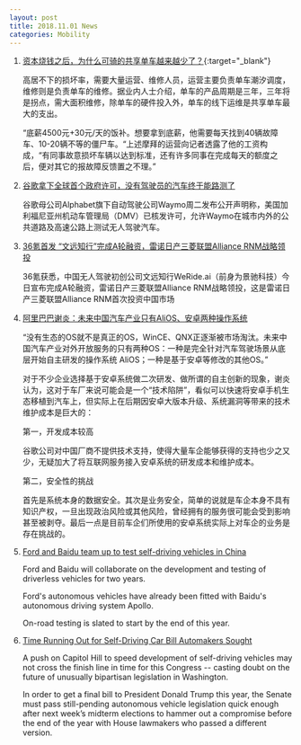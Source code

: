 ```yaml
---
layout: post
title: 2018.11.01 News
categories: Mobility
---
```


1. [资本烧钱之后，为什么可骑的共享单车越来越少了？](https://www.huxiu.com/article/269426.html){:target="_blank"}

    高居不下的损坏率，需要大量运营、维修人员，运营主要负责单车潮汐调度，维修则是负责单车的维修。据业内人士介绍，单车的产品周期是三年，三年将是拐点，需大面积维修，除单车的硬件投入外，单车的线下运维是共享单车最大的支出。

    “底薪4500元+30元/天的饭补。想要拿到底薪，他需要每天找到40辆故障车、10-20辆不等的僵尸车。“上述摩拜的运营向记者透露了他的工资构成，“有同事故意损坏车辆以达到标准，还有许多同事在完成每天的额度之后，便对其它的报故障反馈置之不理。”

2. [谷歌拿下全球首个政府许可，没有驾驶员的汽车终于能路测了](https://36kr.com/p/5159715.html)

    谷歌母公司Alphabet旗下自动驾驶公司Waymo周二发布公开声明称，美国加利福尼亚州机动车管理局（DMV）已核发许可，允许Waymo在城市内外的公共道路及高速公路上测试无人驾驶汽车。

3. [36氪首发 “文远知行”完成A轮融资，雷诺日产三菱联盟Alliance RNM战略领投](https://36kr.com/p/5159781.html)

    36氪获悉，中国无人驾驶初创公司文远知行WeRide.ai（前身为景驰科技）今日宣布完成A轮融资，雷诺日产三菱联盟Alliance RNM战略领投，这是雷诺日产三菱联盟Alliance RNM首次投资中国市场

4. [阿里巴巴谢炎：未来中国汽车产业只有AliOS、安卓两种操作系统](https://36kr.com/p/5159764.html)

    “没有生态的OS就不是真正的OS，WinCE、QNX正逐渐被市场淘汰。未来中国汽车产业对外开放服务的只有两种OS：一种是完全针对汽车驾驶场景从底层开始自主研发的操作系统 AliOS；一种是基于安卓等修改的其他OS。”

    对于不少企业选择基于安卓系统做二次研发、做所谓的自主创新的现象，谢炎认为，这对于车厂来说可能会是一个“技术陷阱”，看似可以快速将安卓手机生态移植到汽车上，但实际上在后期因安卓大版本升级、系统漏洞等带来的技术维护成本是巨大的：

    第一，开发成本较高

    谷歌公司对中国厂商不提供技术支持，使得大量车企能够获得的支持也少之又少，无疑加大了将互联网服务接入安卓系统的研发成本和维护成本。

    第二，安全性的挑战

    首先是系统本身的数据安全。其次是业务安全，简单的说就是车企本身不具有知识产权，一旦出现政治风险或其他风险，曾经拥有的服务很可能会受到影响甚至被剥夺。最后一点是目前车企们所使用的安卓系统实际上对车企的业务是存在挑战的。
    
5. [Ford and Baidu team up to test self-driving vehicles in China](https://www.cnbc.com/2018/10/31/ford-and-baidu-team-up-to-test-self-driving-vehicles-in-china.html)

    Ford and Baidu will collaborate on the development and testing of driverless vehicles for two years.

    Ford's autonomous vehicles have already been fitted with Baidu's autonomous driving system Apollo.

    On-road testing is slated to start by the end of this year.

6. [Time Running Out for Self-Driving Car Bill Automakers Sought](https://www.bloomberg.com/news/articles/2018-10-31/time-running-out-for-self-driving-car-bill-automakers-sought)

    A push on Capitol Hill to speed development of self-driving vehicles may not cross the finish line in time for this Congress -- casting doubt on the future of unusually bipartisan legislation in Washington.

    In order to get a final bill to President Donald Trump this year, the Senate must pass still-pending autonomous vehicle legislation quick enough after next week’s midterm elections to hammer out a compromise before the end of the year with House lawmakers who passed a different version.